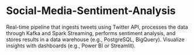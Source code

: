 # Social-Media-Sentiment-Analysis
Real-time pipeline that ingests tweets using Twitter API, processes the data through Kafka and Spark Streaming, performs sentiment analysis, and stores results in a data warehouse (e.g., PostgreSQL, BigQuery). Visualize insights with dashboards (e.g., Power BI or Streamlit).

